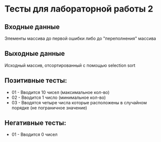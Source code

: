 # Тесты для лабораторной работы 2
## Входные данные
Элементы массива до первой ошибки либо до "переполнения" массива
## Выходные данные
Исходный массив, отсортированный с помощью selection sort
## Позитивные тесты:
- 01 - Вводится 10 чисел (максимальное кол-во)
- 02 - Вводится 1 число (минимальное кол-во)
- 03 - Вводятся четыре числа которые расположены в случайном порядке (не пограничное значение)
## Негативные тесты:
- 01 - Вводится 0 чисел 